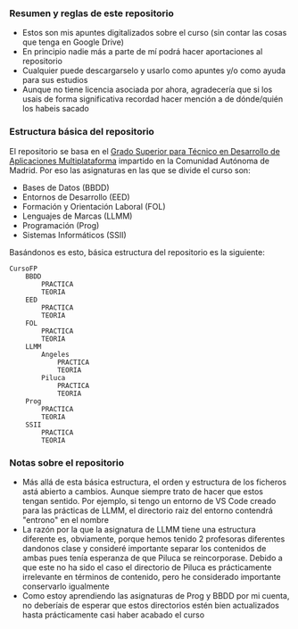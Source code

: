 <h3>Resumen y reglas de este repositorio</h3>

- Estos son mis apuntes digitalizados sobre el curso (sin contar las cosas que tenga en Google Drive)
- En principio nadie más a parte de mí podrá hacer aportaciones al repositorio
- Cualquier puede descargarselo y usarlo como apuntes y/o como ayuda para sus estudios
- Aunque no tiene licencia asociada por ahora, agradecería que si los usais de forma significativa recordad hacer mención a de dónde/quién los habeis sacado

<h3>Estructura básica del repositorio</h3>

El repositorio se basa en el [Grado Superior para Técnico en Desarrollo de Aplicaciones Multiplataforma](https://www.comunidad.madrid/sites/default/files/doc/educacion/fp/FP-Ensenanza-IFCS02-LOE-Ficha.pdf) impartido en la Comunidad Autónoma de Madrid. Por eso las asignaturas en las que se divide el curso son:

- Bases de Datos (BBDD)
- Entornos de Desarrollo (EED)
- Formación y Orientación Laboral (FOL)
- Lenguajes de Marcas (LLMM)
- Programación (Prog)
- Sistemas Informáticos (SSII)

Basándonos es esto, básica estructura del repositorio es la siguiente:

    CursoFP
        BBDD
            PRACTICA
            TEORIA
        EED
            PRACTICA
            TEORIA
        FOL
            PRACTICA
            TEORIA
        LLMM
            Angeles
                PRACTICA
                TEORIA
            Piluca
                PRACTICA
                TEORIA
        Prog
            PRACTICA
            TEORIA
        SSII
            PRACTICA
            TEORIA

<h3>Notas sobre el repositorio</h3>

- Más allá de esta básica estructura, el orden y estructura de los ficheros astá abierto a cambios. Aunque siempre trato de hacer que estos tengan sentido. Por ejemplo, si tengo un entorno de VS Code creado para las prácticas de LLMM, el directorio raiz del entorno contendrá "entrono" en el nombre
- La razón por la que la asignatura de LLMM tiene una estructura diferente es, obviamente, porque hemos tenido 2 profesoras diferentes dandonos clase y consideré importante separar los contenidos de ambas pues tenía esperanza de que Piluca se reincorporase. Debido a que este no ha sido el caso el directorio de Piluca es prácticamente irrelevante en términos de contenido, pero he considerado importante conservarlo igualmente
- Como estoy aprendiendo las asignaturas de Prog y BBDD por mi cuenta, no deberíais de esperar que estos directorios estén bien actualizados hasta prácticamente casi haber acabado el curso
